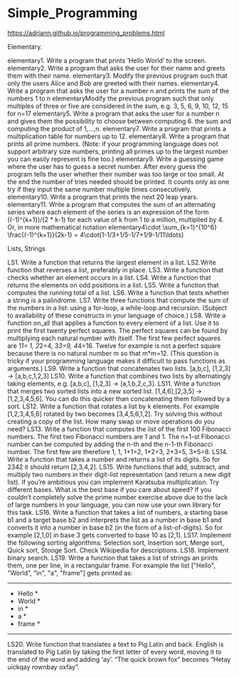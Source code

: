 # Simple_Programming
https://adriann.github.io/programming_problems.html

Elementary.

elementary1. Write a program that prints ‘Hello World’ to the screen.
elementary2. Write a program that asks the user for their name and greets them with their name.
elementary3. Modify the previous program such that only the users Alice and Bob are greeted with their names.
elementary4. Write a program that asks the user for a number n and prints the sum of the numbers 1 to n
elementaryModify the previous program such that only multiples of three or five are considered in the sum, e.g. 3, 5, 6, 9, 10, 12, 15 for n=17
elementary5. Write a program that asks the user for a number n and gives them the possibility to choose between computing 6. the sum and computing the product of 1,…,n.
elementary7. Write a program that prints a multiplication table for numbers up to 12.
elementary8. Write a program that prints all prime numbers. (Note: if your programming language does not support arbitrary size numbers, printing all primes up to the largest number you can easily represent is fine too.)
elementary9. Write a guessing game where the user has to guess a secret number. After every guess the program tells the user whether their number was too large or too small. At the end the number of tries needed should be printed. It counts only as one try if they input the same number multiple times consecutively.
elementary10. Write a program that prints the next 20 leap years.
elementary11. Write a program that computes the sum of an alternating series where each element of the series is an expression of the form ((-1)^{k+1})/(2 * k-1) for each value of k from 1 to a million, multiplied by 4. Or, in more mathematical notation
elementary4\cdot \sum_{k=1}^{10^6} \frac{(-1)^{k+1}}{2k-1} = 4\cdot(1-1/3+1/5-1/7+1/9-1/11\ldots)

Lists, Strings

LS1. Write a function that returns the largest element in a list.
LS2.Write function that reverses a list, preferably in place.
LS3. Write a function that checks whether an element occurs in a list.
LS4. Write a function that returns the elements on odd positions in a list.
LS5. Write a function that computes the running total of a list.
LS6. Write a function that tests whether a string is a palindrome.
LS7. Write three functions that compute the sum of the numbers in a list: using a for-loop, a while-loop and recursion. (Subject to availability of these constructs in your language of choice.)
LS8. Write a function on_all that applies a function to every element of a list. Use it to print the first twenty perfect squares. The perfect squares can be found by multiplying each natural number with itself. The first few perfect squares are 1*1= 1, 2*2=4, 3*3=9, 4*4=16. Twelve for example is not a perfect square because there is no natural number m so that m*m=12. (This question is tricky if your programming language makes it difficult to pass functions as arguments.)
LS9. Write a function that concatenates two lists. [a,b,c], [1,2,3] → [a,b,c,1,2,3]
LS10. Write a function that combines two lists by alternatingly taking elements, e.g. [a,b,c], [1,2,3] → [a,1,b,2,c,3].
LS11. Write a function that merges two sorted lists into a new sorted list. [1,4,6],[2,3,5] → [1,2,3,4,5,6]. You can do this quicker than concatenating them followed by a sort.
LS12. Write a function that rotates a list by k elements. For example [1,2,3,4,5,6] rotated by two becomes [3,4,5,6,1,2]. Try solving this without creating a copy of the list. How many swap or move operations do you need?
LS13. Write a function that computes the list of the first 100 Fibonacci numbers. The first two Fibonacci numbers are 1 and 1. The n+1-st Fibonacci number can be computed by adding the n-th and the n-1-th Fibonacci number. The first few are therefore 1, 1, 1+1=2, 1+2=3, 2+3=5, 3+5=8.
LS14. Write a function that takes a number and returns a list of its digits. So for 2342 it should return [2,3,4,2].
LS15. Write functions that add, subtract, and multiply two numbers in their digit-list representation (and return a new digit list). If you’re ambitious you can implement Karatsuba multiplication. Try different bases. What is the best base if you care about speed? If you couldn’t completely solve the prime number exercise above due to the lack of large numbers in your language, you can now use your own library for this task.
LS16. Write a function that takes a list of numbers, a starting base b1 and a target base b2 and interprets the list as a number in base b1 and converts it into a number in base b2 (in the form of a list-of-digits). So for example [2,1,0] in base 3 gets converted to base 10 as [2,1].
LS17. Implement the following sorting algorithms: Selection sort, Insertion sort, Merge sort, Quick sort, Stooge Sort. Check Wikipedia for descriptions.
LS18. Implement binary search.
LS19. Write a function that takes a list of strings an prints them, one per line, in a rectangular frame. For example the list ["Hello", "World", "in", "a", "frame"] gets printed as:

*********
* Hello *
* World *
* in    *
* a     *
* frame *
*********

LS20. Write function that translates a text to Pig Latin and back. English is translated to Pig Latin by taking the first letter of every word, moving it to the end of the word and adding ‘ay’. “The quick brown fox” becomes “Hetay uickqay rownbay oxfay”.
